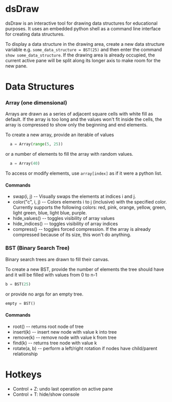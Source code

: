 # dsDraw

dsDraw is an interactive tool for drawing data structures for educational purposes. It uses an embedded python shell as a command line interface for creating data structures.

To display a data structure in the drawing area, create a new data structure variable e.g. `some_data_structure = BST(25)` and then enter the command `show some_data_structure`.
If the drawing area is already occupied, the current active pane will be split along its longer axis to make room for the new pane.

# Data Structures

  ### Array (one dimensional)
  Arrays are drawn as a series of adjacent square cells with white fill as default. If the array is too long and 
  the values won't fit inside the cells, the array is compressed to show only the beginning and end elements.

  To create a new array, provide an iterable of values 
  ```python
    a = Array(range(5, 25))

  ```
  or a number of elements to fill the array with random values.  
  ```python
    a = Array(40)
  ```
  
  To access or modify elements, use `array[index]` as if it were a python list.
  
  #### Commands
  * swap(i, j) -- 
    Visually swaps the elements at indices i and j.
  * color("c", i, j) --
    Colors elements i to j (inclusive) with the specified color. Currently supports the following colors: red, pink, orange, yellow, green, light green, blue, light blue, purple.
  * hide_values() -- toggles visibility of array values
  * hide_indices() -- toggles visibility of array indices
  * compress() -- toggles forced compression. If the array is already compressed because of its size, this won't do anything.
    
   ### BST (Binary Search Tree)
   Binary search trees are drawn to fill their canvas.
   
   To create a new BST, provide the number of elements the tree should have and it will be filled with values 
   from 0 to n-1
   ```python
   b = BST(25)
   ```
   or provide no args for an empty tree.
   ```python
   empty = BST()
   ```
   
   #### Commands
   * root() -- returns root node of tree
   * insert(k) -- insert new node with value k into tree
   * remove(k) -- remove node with value k from tree
   * find(k) -- returns tree node with value k
   * rotate(a, b) -- perform a left/right rotation if nodes have child/parent relationship
   
   
   
# Hotkeys
* Control + Z: undo last operation on active pane
* Control + T: hide/show console
    
 
  
  
